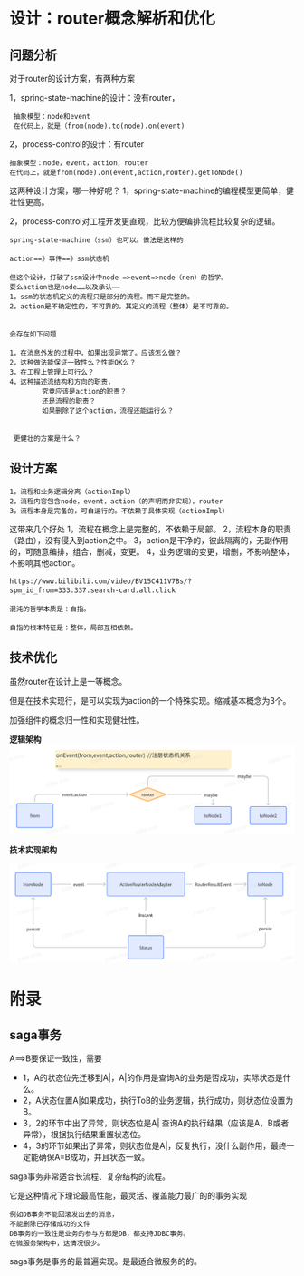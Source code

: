 # 设计：router概念解析和优化

## 问题分析

对于router的设计方案，有两种方案

1，spring-state-machine的设计：没有router，
    
     抽象模型：node和event
     在代码上，就是（from(node).to(node).on(event)

2，process-control的设计：有router
    
    抽象模型：node，event，action，router 
    在代码上，就是from(node).on(event,action,router).getToNode()



这两种设计方案，哪一种好呢？
1，spring-state-machine的编程模型更简单，健壮性更高。

2，process-control对工程开发更直观，比较方便编排流程比较复杂的逻辑。

    spring-state-machine（ssm）也可以。做法是这样的
    
    action==》事件==》ssm状态机

    但这个设计，打破了ssm设计中node =>event=>node（nen）的哲学。
    要么action也是node……以及承认——
    1，ssm的状态机定义的流程只是部分的流程。而不是完整的。
    2，action是不确定性的，不可靠的。其定义的流程（整体）是不可靠的。
 
    
    会存在如下问题

    1，在消息外发的过程中，如果出现异常了。应该怎么做？
    2，这种做法能保证一致性么？性能OK么？
    3，在工程上管理上可行么？
    4，这种描述流结构和方向的职责，
            究竟应该是action的职责？
            还是流程的职责？
            如果删除了这个action，流程还能运行么？


     更健壮的方案是什么？

 

## 设计方案

    1，流程和业务逻辑分离（actionImpl）
    2，流程内容包含node，event，action（的声明而非实现），router
    3，流程本身是完备的，可自运行的。不依赖于具体实现（actionImpl）

这带来几个好处
1，流程在概念上是完整的，不依赖于局部。
2，流程本身的职责（路由），没有侵入到action之中。
3，action是干净的，彼此隔离的，无副作用的，可随意编排，组合，删减，变更。
4，业务逻辑的变更，增删，不影响整体，不影响其他action。
 
    
    https://www.bilibili.com/video/BV15C411V7Bs/?spm_id_from=333.337.search-card.all.click

    混沌的哲学本质是：自指。
    
    自指的根本特征是：整体，局部互相依赖。

 ## 技术优化

虽然router在设计上是一等概念。

但是在技术实现行，是可以实现为action的一个特殊实现。缩减基本概念为3个。

加强组件的概念归一性和实现健壮性。

**逻辑架构**
![img_13.png](img_13.png)

**技术实现架构**

![img_14.png](img_14.png)
 

# 附录
## saga事务

A==>B要保证一致性，需要

* 1，A的状态位先迁移到A|，A|的作用是查询A的业务是否成功，实际状态是什么。
* 2，A状态位置A|如果成功，执行ToB的业务逻辑，执行成功，则状态位设置为B。
* 3，2的环节中出了异常，则状态位是A| 查询A的执行结果（应该是A，B或者异常），根据执行结果重置状态位。
* 4，3的环节如果出了异常，则状态位是A|，反复执行，没什么副作用，最终一定能确保A=B成功，并且状态一致。

saga事务非常适合长流程、复杂结构的流程。

它是这种情况下理论最高性能，最灵活、覆盖能力最广的的事务实现

    例如DB事务不能回滚发出去的消息，
    不能删除已存储成功的文件
    DB事务的一致性是业务的参与方都是DB，都支持JDBC事务。
    在微服务架构中，这情况很少。

saga事务是事务的最普遍实现。是最适合微服务的的。









